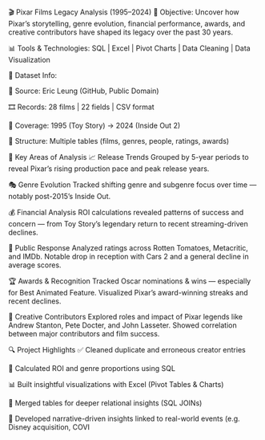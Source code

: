 🎬 Pixar Films Legacy Analysis (1995–2024)
🧠 Objective:
Uncover how Pixar’s storytelling, genre evolution, financial performance, awards, and creative contributors have shaped its legacy over the past 30 years.

📊 Tools & Technologies:
SQL | Excel | Pivot Charts | Data Cleaning | Data Visualization

📂 Dataset Info:

📁 Source: Eric Leung (GitHub, Public Domain)

🎞️ Records: 28 films | 22 fields | CSV format

📅 Coverage: 1995 (Toy Story) → 2024 (Inside Out 2)

📌 Structure: Multiple tables (films, genres, people, ratings, awards)

🧩 Key Areas of Analysis
📈 Release Trends
Grouped by 5-year periods to reveal Pixar’s rising production pace and peak release years.

🎭 Genre Evolution
Tracked shifting genre and subgenre focus over time — notably post-2015’s Inside Out.

💰 Financial Analysis
ROI calculations revealed patterns of success and concern — from Toy Story’s legendary return to recent streaming-driven declines.

🍅 Public Response
Analyzed ratings across Rotten Tomatoes, Metacritic, and IMDb. Notable drop in reception with Cars 2 and a general decline in average scores.

🏆 Awards & Recognition
Tracked Oscar nominations & wins — especially for Best Animated Feature. Visualized Pixar’s award-winning streaks and recent declines.

🎨 Creative Contributors
Explored roles and impact of Pixar legends like Andrew Stanton, Pete Docter, and John Lasseter. Showed correlation between major contributors and film success.

🔍 Project Highlights
✅ Cleaned duplicate and erroneous creator entries

🧮 Calculated ROI and genre proportions using SQL

📊 Built insightful visualizations with Excel (Pivot Tables & Charts)

🔄 Merged tables for deeper relational insights (SQL JOINs)

🧠 Developed narrative-driven insights linked to real-world events (e.g. Disney acquisition, COVI
